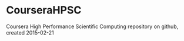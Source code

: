 # CourseraHPSC
Coursera High Performance Scientific Computing
repository on github, created 2015-02-21

